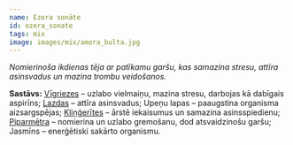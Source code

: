 ```yaml
---
name: Ezera sonāte
id: ezera_sonate
tags: mix
image: images/mix/amora_bulta.jpg
---
```

*Nomierinoša ikdienas tēja ar patīkamu garšu, kas samazina stresu, attīra asinsvadus un mazina trombu veidošanos.*

**Sastāvs:**
<a href="https://www.danga.lv/mono/#vigriezes">Vīgriezes</a> – uzlabo vielmaiņu, mazina stresu, darbojas kā dabīgais aspirīns;
<a href="https://www.danga.lv/mono/#lazdu_miza">Lazdas</a> – attīra asinsvadus;
Upeņu lapas – paaugstina organisma aizsargspējas;
<a href="https://www.danga.lv/mono/#klingerites">Kliņģerītes</a> – ārstē iekaisumus un samazina asinsspiedienu;
<a href="https://www.danga.lv/mono/#piparmetra">Piparmētra</a> – nomierina un uzlabo gremošanu, dod atsvaidzinošu garšu;
Jasmīns – enerģētiski sakārto organismu.